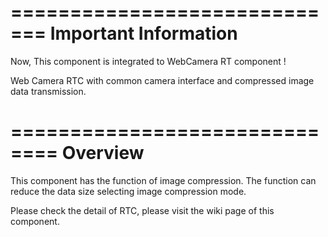 =============================
Important Information
=============================
Now, This component is integrated to WebCamera RT component !


Web Camera RTC with common camera interface and compressed image data transmission.

==============================
Overview
==============================
This component has the function of image compression.
The function can reduce the data size selecting image compression mode.

Please check the detail of RTC, please visit the wiki page of this component.


